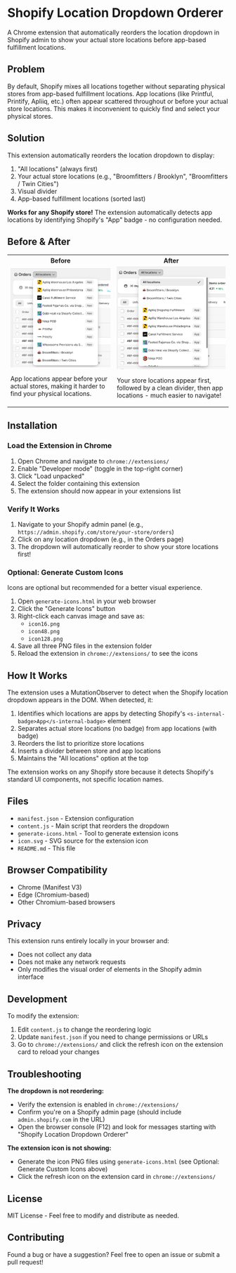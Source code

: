 # Shopify Location Dropdown Orderer

A Chrome extension that automatically reorders the location dropdown in Shopify admin to show your actual store locations before app-based fulfillment locations.

## Problem

By default, Shopify mixes all locations together without separating physical stores from app-based fulfillment locations. App locations (like Printful, Printify, Apliiq, etc.) often appear scattered throughout or before your actual store locations. This makes it inconvenient to quickly find and select your physical stores.

## Solution

This extension automatically reorders the location dropdown to display:
1. "All locations" (always first)
2. Your actual store locations (e.g., "Broomfitters / Brooklyn", "Broomfitters / Twin Cities")
3. Visual divider
4. App-based fulfillment locations (sorted last)

**Works for any Shopify store!** The extension automatically detects app locations by identifying Shopify's "App" badge - no configuration needed.

## Before & After

<table>
<tr>
<th>Before</th>
<th>After</th>
</tr>
<tr>
<td>
<img src="images/before.png" alt="Before: App locations mixed with store locations" width="400"/>

App locations appear before your actual stores, making it harder to find your physical locations.
</td>
<td>
<img src="images/after.png" alt="After: Store locations first, then divider, then app locations" width="400"/>

Your store locations appear first, followed by a clean divider, then app locations - much easier to navigate!
</td>
</tr>
</table>

## Installation

### Load the Extension in Chrome

1. Open Chrome and navigate to `chrome://extensions/`
2. Enable "Developer mode" (toggle in the top-right corner)
3. Click "Load unpacked"
4. Select the folder containing this extension
5. The extension should now appear in your extensions list

### Verify It Works

1. Navigate to your Shopify admin panel (e.g., `https://admin.shopify.com/store/your-store/orders`)
2. Click on any location dropdown (e.g., in the Orders page)
3. The dropdown will automatically reorder to show your store locations first!

### Optional: Generate Custom Icons

Icons are optional but recommended for a better visual experience.

1. Open `generate-icons.html` in your web browser
2. Click the "Generate Icons" button
3. Right-click each canvas image and save as:
   - `icon16.png`
   - `icon48.png`
   - `icon128.png`
4. Save all three PNG files in the extension folder
5. Reload the extension in `chrome://extensions/` to see the icons

## How It Works

The extension uses a MutationObserver to detect when the Shopify location dropdown appears in the DOM. When detected, it:

1. Identifies which locations are apps by detecting Shopify's `<s-internal-badge>App</s-internal-badge>` element
2. Separates actual store locations (no badge) from app locations (with badge)
3. Reorders the list to prioritize store locations
4. Inserts a divider between store and app locations
5. Maintains the "All locations" option at the top

The extension works on any Shopify store because it detects Shopify's standard UI components, not specific location names.

## Files

- `manifest.json` - Extension configuration
- `content.js` - Main script that reorders the dropdown
- `generate-icons.html` - Tool to generate extension icons
- `icon.svg` - SVG source for the extension icon
- `README.md` - This file

## Browser Compatibility

- Chrome (Manifest V3)
- Edge (Chromium-based)
- Other Chromium-based browsers

## Privacy

This extension runs entirely locally in your browser and:
- Does not collect any data
- Does not make any network requests
- Only modifies the visual order of elements in the Shopify admin interface

## Development

To modify the extension:

1. Edit `content.js` to change the reordering logic
2. Update `manifest.json` if you need to change permissions or URLs
3. Go to `chrome://extensions/` and click the refresh icon on the extension card to reload your changes

## Troubleshooting

**The dropdown is not reordering:**
- Verify the extension is enabled in `chrome://extensions/`
- Confirm you're on a Shopify admin page (should include `admin.shopify.com` in the URL)
- Open the browser console (F12) and look for messages starting with "Shopify Location Dropdown Orderer"

**The extension icon is not showing:**
- Generate the icon PNG files using `generate-icons.html` (see Optional: Generate Custom Icons above)
- Click the refresh icon on the extension card in `chrome://extensions/`

## License

MIT License - Feel free to modify and distribute as needed.

## Contributing

Found a bug or have a suggestion? Feel free to open an issue or submit a pull request!
